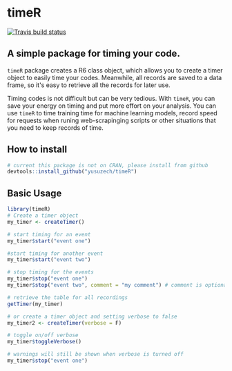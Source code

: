 # timeR

[![Travis build status](https://travis-ci.org/yusuzech/timeR.svg?branch=master)](https://travis-ci.org/yusuzech/timeR)
## A simple package for timing your code.

`timeR` package creates a R6 class object, which allows you to create a timer object
to easily time your codes. Meanwhile, all records are saved to a data frame, so it's easy to retrieve all the records for later use.

Timing codes is not difficult but can be very tedious. With `timeR`, you can save your energy on timing and put more effort on 
your analysis. You can use `timeR` to time training time for machine learning models, record speed for requests when runing web-scrapinging scripts or other situations that you need to keep records of time.

## How to install

```r
# current this package is not on CRAN, please install from github
devtools::install_github("yusuzech/timeR")
```

## Basic Usage

```r
library(timeR)
# Create a timer object
my_timer <- createTimer()

# start timing for an event
my_timer$start("event one")

#start timing for another event
my_timer$start("event two")

# stop timing for the events
my_timer$stop("event one")
my_timer$stop("event two", comment = "my comment") # comment is optional

# retrieve the table for all recordings
getTimer(my_timer)

# or create a timer object and setting verbose to false
my_timer2 <- createTimer(verbose = F)

# toggle on/off verbose
my_timer$toggleVerbose()

# warnings will still be shown when verbose is turned off
my_timer$stop("event one")
```
